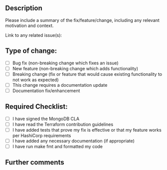 ## Description

Please include a summary of the fix/feature/change, including any relevant motivation and context.

Link to any related issue(s): 

## Type of change:

- [ ] Bug fix (non-breaking change which fixes an issue)
- [ ] New feature (non-breaking change which adds functionality)
- [ ] Breaking change (fix or feature that would cause existing functionality to not work as expected)
- [ ] This change requires a documentation update
- [ ] Documentation fix/enhancement

## Required Checklist:

- [ ] I have signed the MongoDB CLA
- [ ] I have read the Terraform contribution guidelines 
- [ ] I have added tests that prove my fix is effective or that my feature works per HashiCorp requirements
- [ ] I have added any necessary documentation (if appropriate)
- [ ] I have run make fmt and formatted my code

## Further comments
